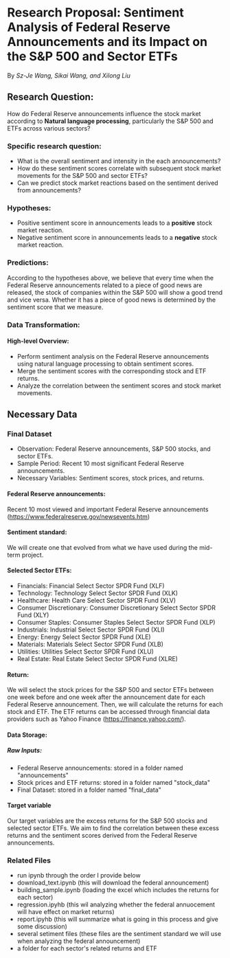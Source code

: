 # Research Proposal: Sentiment Analysis of Federal Reserve Announcements and its Impact on the S&P 500 and Sector ETFs
By _Sz-Je Wang, Sikai Wang, and Xilong Liu_


## Research Question: 
How do Federal Reserve announcements influence the stock market according to **Natural language processing**, particularly the S&P 500 and ETFs across various sectors? 


### Specific research question:
- What is the overall sentiment and intensity in the each announcements?
- How do these sentiment scores correlate with subsequent stock market movements for the S&P 500 and sector ETFs?
- Can we predict stock market reactions based on the sentiment derived from announcements? 

### Hypotheses:
- Positive sentiment score in announcements leads to a **positive** stock market reaction.
- Negative sentiment score in announcements leads to a **negative** stock market reaction.

### Predictions:
According to the hypotheses above, we believe that every time when the Federal Reserve announcements related to a piece of good news are released, the stock of companies within the S&P 500 will show a good trend and vice versa. Whether it has a piece of good news is determined by the sentiment score that we measure.

### Data Transformation:
#### High-level Overview:
- Perform sentiment analysis on the Federal Reserve announcements using natural language processing to obtain sentiment scores.
- Merge the sentiment scores with the corresponding stock and ETF returns.
- Analyze the correlation between the sentiment scores and stock market movements.

## Necessary Data
### Final Dataset
- Observation: Federal Reserve announcements, S&P 500 stocks, and sector ETFs.
- Sample Period: Recent 10 most significant Federal Reserve announcements.
- Necessary Variables: Sentiment scores, stock prices, and returns.
#### Federal Reserve announcements:
Recent 10 most viewed and important Federal Reserve announcements (https://www.federalreserve.gov/newsevents.htm) 
#### Sentiment standard:
We will create one that evolved from what we have used during the mid-term project.
#### Selected Sector ETFs:
- Financials: Financial Select Sector SPDR Fund (XLF)
- Technology: Technology Select Sector SPDR Fund (XLK)
- Healthcare: Health Care Select Sector SPDR Fund (XLV)
- Consumer Discretionary: Consumer Discretionary Select Sector SPDR Fund (XLY)
- Consumer Staples: Consumer Staples Select Sector SPDR Fund (XLP)
- Industrials: Industrial Select Sector SPDR Fund (XLI)
- Energy: Energy Select Sector SPDR Fund (XLE)
- Materials: Materials Select Sector SPDR Fund (XLB)
- Utilities: Utilities Select Sector SPDR Fund (XLU)
- Real Estate: Real Estate Select Sector SPDR Fund (XLRE)
#### Return:
We will select the stock prices for the S&P 500 and sector ETFs between one week before and one week after the announcement date for each Federal Reserve announcement. Then, we will calculate the returns for each stock and ETF. The ETF returns can be accessed through financial data providers such as Yahoo Finance (https://finance.yahoo.com/).
#### Data Storage:
##### Raw Inputs:
- Federal Reserve announcements: stored in a folder named "announcements"
- Stock prices and ETF returns: stored in a folder named "stock_data"
- Final Dataset: stored in a folder named "final_data"
#### Target variable
Our target variables are the excess returns for the S&P 500 stocks and selected sector ETFs. We aim to find the correlation between these excess returns and the sentiment scores derived from the Federal Reserve announcements.

### Related Files 
- run ipynb through the order I provide below
- download_text.ipynb (this will download the federal announcement)
- building_sample.ipynb (loading the excel which includes the returns for each sector)
- regression.ipyhb (this wil analyzing whether the federal annuocement will have effect on market returns)
- report.ipyhb (this will summarize what is going in this process and give some discussion)
- several setiment files (these files are the sentiment standard we will use when analyzing the federal announcement)
- a folder for each sector's related returns and ETF

